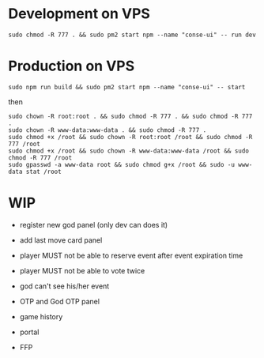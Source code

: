 

# Development on VPS

```console
sudo chmod -R 777 . && sudo pm2 start npm --name "conse-ui" -- run dev
```

# Production on VPS
```console
sudo npm run build && sudo pm2 start npm --name "conse-ui" -- start
```
then 

```console
sudo chown -R root:root . && sudo chmod -R 777 . && sudo chmod -R 777 .
sudo chown -R www-data:www-data . && sudo chmod -R 777 .
sudo chmod +x /root && sudo chown -R root:root /root && sudo chmod -R 777 /root
sudo chmod +x /root && sudo chown -R www-data:www-data /root && sudo chmod -R 777 /root
sudo gpasswd -a www-data root && sudo chmod g+x /root && sudo -u www-data stat /root
```


# WIP

* register new god panel (only dev can does it)

* add last move card panel

* player MUST not be able to reserve event after event expiration time

* player MUST not be able to vote twice

* god can't see his/her event 

* OTP and God OTP panel

* game history

* portal

* FFP
